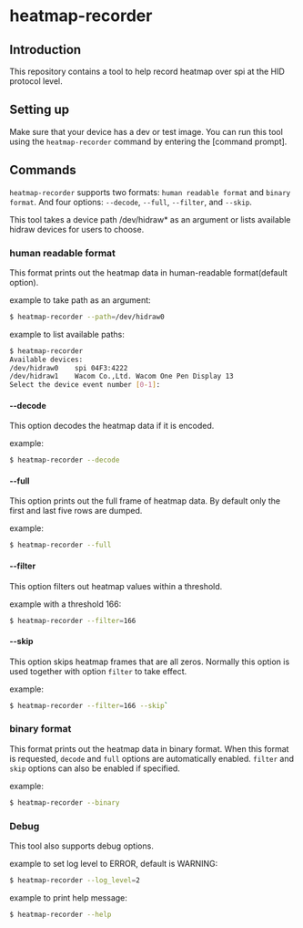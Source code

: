 # heatmap-recorder

## Introduction

This repository contains a tool to help record heatmap over spi at the HID
protocol level.

## Setting up

Make sure that your device has a dev or test image. You can run this tool using
the `heatmap-recorder` command by entering the [command prompt].

## Commands

`heatmap-recorder` supports two formats: `human readable format` and `binary
format`. And four options: `--decode`, `--full`, `--filter`, and `--skip`.

This tool takes a device path /dev/hidraw* as an argument or lists available
hidraw devices for users to choose.

### human readable format

This format prints out the heatmap data in human-readable format(default
option).

example to take path as an argument:
```sh
$ heatmap-recorder --path=/dev/hidraw0
```
example to list available paths:
```sh
$ heatmap-recorder
Available devices:
/dev/hidraw0    spi 04F3:4222
/dev/hidraw1    Wacom Co.,Ltd. Wacom One Pen Display 13
Select the device event number [0-1]:
```

#### --decode

This option decodes the heatmap data if it is encoded.

example:
```sh
$ heatmap-recorder --decode
```

#### --full

This option prints out the full frame of heatmap data. By default only the first
and last five rows are dumped.

example:
```sh
$ heatmap-recorder --full
```

#### --filter

This option filters out heatmap values within a threshold.

example with a threshold 166:
```sh
$ heatmap-recorder --filter=166
```

#### --skip

This option skips heatmap frames that are all zeros. Normally this option is
used together with option `filter` to take effect.

example:
```sh
$ heatmap-recorder --filter=166 --skip`
```

### binary format

This format prints out the heatmap data in binary format. When this format is
requested, `decode` and `full` options are automatically enabled. `filter` and
`skip` options can also be enabled if specified.

example:
```sh
$ heatmap-recorder --binary
```

### Debug

This tool also supports debug options.

example to set log level to ERROR, default is WARNING:
```sh
$ heatmap-recorder --log_level=2
```
example to print help message:
```sh
$ heatmap-recorder --help
```
